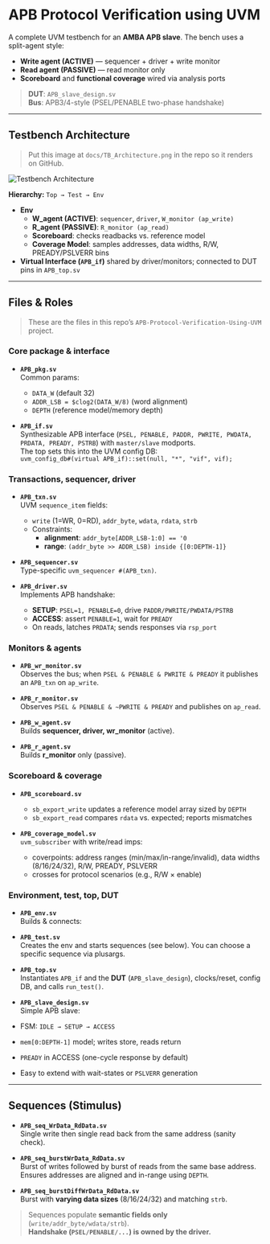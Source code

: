 # APB Protocol Verification using UVM

A complete UVM testbench for an **AMBA APB slave**. The bench uses a split-agent style:
- **Write agent (ACTIVE)** — sequencer + driver + write monitor  
- **Read agent (PASSIVE)** — read monitor only  
- **Scoreboard** and **functional coverage** wired via analysis ports

> **DUT**: `APB_slave_design.sv`  
> **Bus**: APB3/4-style (PSEL/PENABLE two-phase handshake)

---

## Testbench Architecture

> Put this image at `docs/TB_Architecture.png` in the repo so it renders on GitHub.

![Testbench Architecture](docs/TB_Architecture.png)

**Hierarchy:** `Top → Test → Env`

- **Env**
  - **W_agent (ACTIVE)**: `sequencer`, `driver`, `W_monitor (ap_write)`
  - **R_agent (PASSIVE)**: `R_monitor (ap_read)`
  - **Scoreboard**: checks readbacks vs. reference model
  - **Coverage Model**: samples addresses, data widths, R/W, PREADY/PSLVERR bins
- **Virtual Interface (`APB_if`)** shared by driver/monitors; connected to DUT pins in `APB_top.sv`

---

## Files & Roles

> These are the files in this repo’s `APB-Protocol-Verification-Using-UVM` project.

### Core package & interface
- **`APB_pkg.sv`**  
  Common params:
  - `DATA_W` (default 32)  
  - `ADDR_LSB = $clog2(DATA_W/8)` (word alignment)  
  - `DEPTH` (reference model/memory depth)

- **`APB_if.sv`**  
  Synthesizable APB interface (`PSEL, PENABLE, PADDR, PWRITE, PWDATA, PRDATA, PREADY, PSTRB`) with `master/slave` modports.  
  The top sets this into the UVM config DB:  
  `uvm_config_db#(virtual APB_if)::set(null, "*", "vif", vif);`

### Transactions, sequencer, driver
- **`APB_txn.sv`**  
  UVM `sequence_item` fields:
  - `write` (1=WR, 0=RD), `addr_byte`, `wdata`, `rdata`, `strb`
  - Constraints:
    - **alignment**: `addr_byte[ADDR_LSB-1:0] == '0`
    - **range**: `(addr_byte >> ADDR_LSB) inside {[0:DEPTH-1]}`

- **`APB_sequencer.sv`**  
  Type-specific `uvm_sequencer #(APB_txn)`.

- **`APB_driver.sv`**  
  Implements APB handshake:
  - **SETUP**: `PSEL=1, PENABLE=0`, drive `PADDR/PWRITE/PWDATA/PSTRB`
  - **ACCESS**: assert `PENABLE=1`, wait for `PREADY`
  - On reads, latches `PRDATA`; sends responses via `rsp_port`

### Monitors & agents
- **`APB_wr_monitor.sv`**  
  Observes the bus; when `PSEL & PENABLE & PWRITE & PREADY` it publishes an `APB_txn` on `ap_write`.

- **`APB_r_monitor.sv`**  
  Observes `PSEL & PENABLE & ~PWRITE & PREADY` and publishes on `ap_read`.

- **`APB_w_agent.sv`**  
  Builds **sequencer, driver, wr_monitor** (active).

- **`APB_r_agent.sv`**  
  Builds **r_monitor** only (passive).

### Scoreboard & coverage
- **`APB_scoreboard.sv`**  
  - `sb_export_write` updates a reference model array sized by `DEPTH`
  - `sb_export_read` compares `rdata` vs. expected; reports mismatches

- **`APB_coverage_model.sv`**  
  `uvm_subscriber` with write/read imps:
  - coverpoints: address ranges (min/max/in-range/invalid), data widths (8/16/24/32), R/W, PREADY, PSLVERR
  - crosses for protocol scenarios (e.g., R/W × enable)

### Environment, test, top, DUT
- **`APB_env.sv`**  
  Builds & connects:


- **`APB_test.sv`**  
Creates the env and starts sequences (see below). You can choose a specific sequence via plusargs.

- **`APB_top.sv`**  
Instantiates `APB_if` and the **DUT** (`APB_slave_design`), clocks/reset, config DB, and calls `run_test()`.

- **`APB_slave_design.sv`**  
Simple APB slave:
- FSM: `IDLE → SETUP → ACCESS`
- `mem[0:DEPTH-1]` model; writes store, reads return
- `PREADY` in ACCESS (one-cycle response by default)
- Easy to extend with wait-states or `PSLVERR` generation

---

## Sequences (Stimulus)

- **`APB_seq_WrData_RdData.sv`**  
Single write then single read back from the same address (sanity check).

- **`APB_seq_burstWrData_RdData.sv`**  
Burst of writes followed by burst of reads from the same base address. Ensures addresses are aligned and in-range using `DEPTH`.

- **`APB_seq_burstDiffWrData_RdData.sv`**  
Burst with **varying data sizes** (8/16/24/32) and matching `strb`.

> Sequences populate **semantic fields only** (`write/addr_byte/wdata/strb`).  
> **Handshake (`PSEL/PENABLE/...`) is owned by the driver.**

